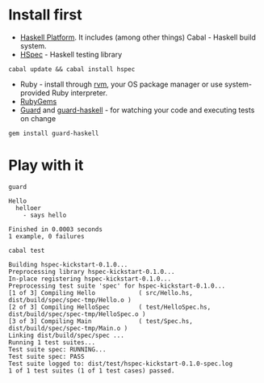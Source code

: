# Install first

* [Haskell Platform](https://www.haskell.org/platform/). It includes (among other things) Cabal - Haskell build system.
* [HSpec](https://github.com/hspec/hspec) - Haskell testing library
```
cabal update && cabal install hspec
```
* Ruby - install through [rvm](http://rvm.io/rvm/install), your OS package manager or use system-provided Ruby interpreter.
* [RubyGems](https://rubygems.org/pages/download)
* [Guard](https://github.com/guard/guard) and [guard-haskell](http://rubydoc.info/gems/guard-haskell/) - for watching your code and executing tests on change
```
gem install guard-haskell
```

# Play with it

```
guard
```

```
Hello
  helloer
    - says hello

Finished in 0.0003 seconds
1 example, 0 failures
```

```
cabal test
```

```
Building hspec-kickstart-0.1.0...
Preprocessing library hspec-kickstart-0.1.0...
In-place registering hspec-kickstart-0.1.0...
Preprocessing test suite 'spec' for hspec-kickstart-0.1.0...
[1 of 3] Compiling Hello            ( src/Hello.hs, dist/build/spec/spec-tmp/Hello.o )
[2 of 3] Compiling HelloSpec        ( test/HelloSpec.hs, dist/build/spec/spec-tmp/HelloSpec.o )
[3 of 3] Compiling Main             ( test/Spec.hs, dist/build/spec/spec-tmp/Main.o )
Linking dist/build/spec/spec ...
Running 1 test suites...
Test suite spec: RUNNING...
Test suite spec: PASS
Test suite logged to: dist/test/hspec-kickstart-0.1.0-spec.log
1 of 1 test suites (1 of 1 test cases) passed.
```
